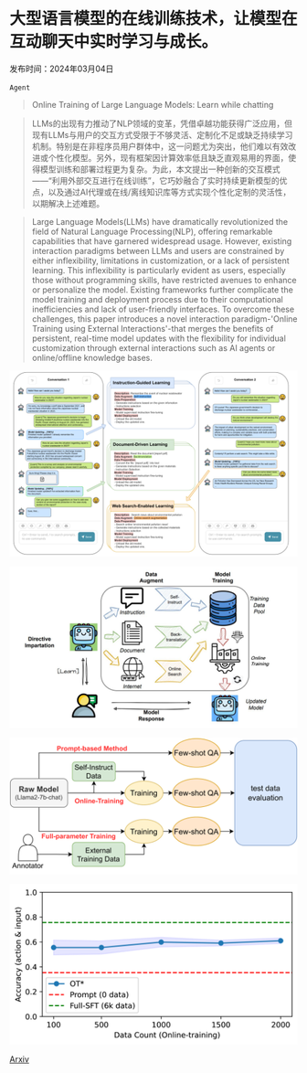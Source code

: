 # 大型语言模型的在线训练技术，让模型在互动聊天中实时学习与成长。

发布时间：2024年03月04日

`Agent`

> Online Training of Large Language Models: Learn while chatting

> LLMs的出现有力推动了NLP领域的变革，凭借卓越功能获得广泛应用，但现有LLMs与用户的交互方式受限于不够灵活、定制化不足或缺乏持续学习机制。特别是在非程序员用户群体中，这一问题尤为突出，他们难以有效改进或个性化模型。另外，现有框架因计算效率低且缺乏直观易用的界面，使得模型训练和部署过程更为复杂。为此，本文提出一种创新的交互模式——“利用外部交互进行在线训练”，它巧妙融合了实时持续更新模型的优点，以及通过AI代理或在线/离线知识库等方式实现个性化定制的灵活性，以期解决上述难题。

> Large Language Models(LLMs) have dramatically revolutionized the field of Natural Language Processing(NLP), offering remarkable capabilities that have garnered widespread usage. However, existing interaction paradigms between LLMs and users are constrained by either inflexibility, limitations in customization, or a lack of persistent learning. This inflexibility is particularly evident as users, especially those without programming skills, have restricted avenues to enhance or personalize the model. Existing frameworks further complicate the model training and deployment process due to their computational inefficiencies and lack of user-friendly interfaces. To overcome these challenges, this paper introduces a novel interaction paradigm-'Online Training using External Interactions'-that merges the benefits of persistent, real-time model updates with the flexibility for individual customization through external interactions such as AI agents or online/offline knowledge bases.

![大型语言模型的在线训练技术，让模型在互动聊天中实时学习与成长。](../../../paper_images/2403.04790/x1.png)

![大型语言模型的在线训练技术，让模型在互动聊天中实时学习与成长。](../../../paper_images/2403.04790/x2.png)

![大型语言模型的在线训练技术，让模型在互动聊天中实时学习与成长。](../../../paper_images/2403.04790/x3.png)

![大型语言模型的在线训练技术，让模型在互动聊天中实时学习与成长。](../../../paper_images/2403.04790/x4.png)

[Arxiv](https://arxiv.org/abs/2403.04790)